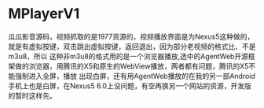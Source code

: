 # MPlayerV1
   瓜瓜影音源码，视频抓取的是1977资源的，视频播放界面是为Nexus5这种做的，就是有虚拟按键，双击跳出虚拟按键，返回退出，因为部分老视频的格式比、不是m3u8，所以
这种非m3u8的格式用的是一个浏览器播放,选中的AgentWeb开源框架做的浏览器，用腾讯的X5和原生的WebView播放，两者都有问题，腾讯的X5不能强制进入全屏，播放
出现白屏，还有用AgentWeb播放的在我的另一部Android手机上也是白屏，在Nexus5  6.0上没问题，有空再换另一个网站的资源，开发版的暂时这样先。
